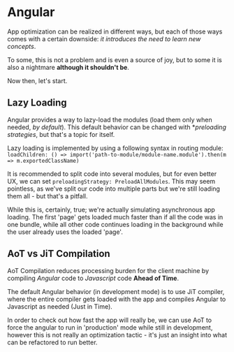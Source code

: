  # Angular

 App optimization can be realized in different ways, but each of those ways comes with a certain downside: *it introduces the need to learn new concepts*.

 To some, this is not a problem and is even a source of joy, but to some it is also a nightmare **although it shouldn't be**.

 Now then, let's start.

 ## Lazy Loading

 Angular provides a way to lazy-load the modules (load them only when needed, *by default*).
 This default behavior can be changed with **preloading strategies*, but that's a topic for itself.

 Lazy loading is implemented by using a following syntax in routing module: ` loadChildren: () => import('path-to-module/module-name.module').then(m => m.exportedClassName) `

 It is recommended to split code into several modules, but for even better UX, we can set ` preloadingStrategy: PreloadAllModules `.
 This may seem pointless, as we've split our code into multiple parts but we're still loading them all - but that's a pitfall.

 While this is, certainly, true; we're actually simulating asynchronous app loading. The first 'page' gets loaded much faster than if all the code was in one bundle,
 while all other code continues loading in the background while the user already uses the loaded 'page'.

 ## AoT vs JiT Compilation

 AoT Compilation reduces processing burden for the client machine by compiling *Angular* code to *Javascript* code **Ahead of Time**.

 The default Angular behavior (in development mode) is to use JiT compiler, where the entire compiler gets loaded with the app and compiles Angular to Javascript as needed (Just in Time).

In order to check out how fast the app will really be, we can use AoT to force the angular to run in 'production' mode while still in development, however this is not really an optimization tactic - it's just an insight into what can be refactored to run better.
